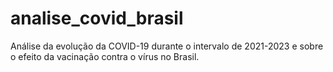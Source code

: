 # analise_covid_brasil
Análise da evolução da COVID-19 durante o intervalo de 2021-2023 e sobre o efeito da vacinação contra o vírus no Brasil.
